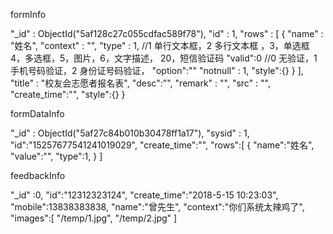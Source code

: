 formInfo


"_id" : ObjectId("5af128c27c055cdfac589f78"),
	"id" : 1,
	"rows" : [
		{
			"name" : "姓名",
			"context" : "",
			"type" : 1, //1 单行文本框，2 多行文本框 ，3，单选框 4，多选框，5，图片，6，文字描述，  20，短信验证码
			"valid":0 //0 无验证，1 手机号码验证，2 身份证号码验证，
			"option":""
			"notnull" : 1,
			"style":{}
		}
	],
	"title" : "校友会志愿者报名表",
	"desc":"",
	"remark" : "",
	"src" : "",
	"create_time":"",
	"style":{}
}


formDataInfo

"_id" : ObjectId("5af27c84b010b30478ff1a17"),
	"sysid" : 1,
	"id":"15257677541241019029",
	"create_time":"",
	"rows":[
		{
			"name":"姓名",
			"value":"",
			"type":1,
		}
	]



feedbackInfo


"_id" :0,
"id":"12312323124",
"create_time":"2018-5-15 10:23:03",
"mobile":13838383838,
"name":"曾先生",
"context":"你们系统太辣鸡了",
"images":[
	"/temp/1.jpg",
	"/temp/2.jpg"
]
